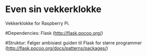 Even sin vekkerklokke 
==========

Vekkerklokke for Raspberry Pi. 

#Dependencies:
Flask (http://flask.pocoo.org/)

#Struktur:
Følger ambisiøst guiden til Flask for større programmer (http://flask.pocoo.org/docs/patterns/packages/)

